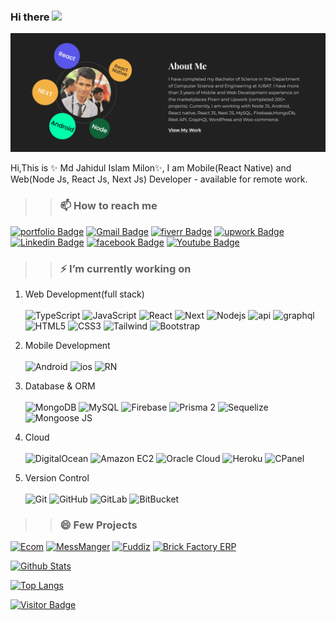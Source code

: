 ### Hi there <img src="https://raw.githubusercontent.com/aemmadi/aemmadi/master/wave.gif" width="30">

[![about](screenshot.png)](https://milon27.com/portfolio)

<!-- Here are some ideas to get you started:

- 🔭 I’m currently working on ...
- 🌱 I’m currently learning ...
- 👯 I’m looking to collaborate on ...
- 🤔 I’m looking for help with ...
- 💬 Ask me about ...
- 📫 How to reach me: ...
- 😄 Pronouns: ...
- ⚡ Fun fact: ... -->


Hi,This is ✨ Md Jahidul Islam Milon✨, I am Mobile(React Native) and Web(Node Js, React Js, Next Js) Developer - available for remote work.

>> ### 📫  How to reach me

[![portfolio Badge](https://img.shields.io/badge/-portfolio:milon27-33334E?style=flat-square&logo=mega&logoColor=00FFAA&link=https://milon27.com/)](https://milon27.com/)
[![Gmail Badge](https://img.shields.io/badge/-immilon27@gmail.com-c14438?style=flat-square&logo=Gmail&logoColor=white&link=mailto:immilon27@gmail.com)](mailto:immilon27@gmail.com)
[![fiverr Badge](https://img.shields.io/badge/-milon27-black?style=flat-square&logo=fiverr&logoColor=00FFAA&link=https://www.fiverr.com/milon27)](https://www.fiverr.com/milon27/)
[![upwork Badge](https://img.shields.io/badge/-Jahidul-14A800?style=flat-square&logo=upwork&logoColor=white&link=https://www.upwork.com/freelancers/~016439d0a1aaceb84d)](https://www.upwork.com/freelancers/~016439d0a1aaceb84d)
[![Linkedin Badge](https://img.shields.io/badge/-milon27-blue?style=flat-square&logo=Linkedin&logoColor=white&link=https://www.linkedin.com/in/milon27/)](https://www.linkedin.com/in/md-jahidul-islam-milon/)
[![facebook Badge](https://img.shields.io/badge/-im.milon27-0F92F3?style=flat-square&logo=facebook&logoColor=white&link=https://www.facebook.com/im.milon27/)](https://www.facebook.com/im.milon27/)
[![Youtube Badge](https://img.shields.io/badge/-m27lab-red?style=flat-square&logo=youtube&logoColor=white&link=https://www.youtube.com/c/milon27)](https://www.youtube.com/c/milon27)



>> ### ⚡ I’m currently working on

1. Web Development(full stack) <br><br>
![TypeScript](https://img.shields.io/badge/-TypeScript-black?style=flat-square&logo=typescript)
![JavaScript](https://img.shields.io/badge/-JavaScript-black?style=flat-square&logo=javascript)
![React](https://img.shields.io/badge/-ReactJS-black?style=flat-square&logo=react)
![Next](https://img.shields.io/badge/-NextJS-black?style=flat-square&logo=next.js)
![Nodejs](https://img.shields.io/badge/-Nodejs-black?style=flat-square&logo=Node.js)
![api](https://img.shields.io/badge/-API%20DEV-black?style=flat-square&logo=api)
![graphql](https://img.shields.io/badge/-GraphQl-black?style=flat-square&logo=GraphQl)
![HTML5](https://img.shields.io/badge/-HTML5-black?style=flat-square&logo=html5&logoColor=white)
![CSS3](https://img.shields.io/badge/-CSS3-black?style=flat-square&logo=css3)
![Tailwind](https://img.shields.io/badge/-Tailwind-black?style=flat-square&logo=tailwindcss)
![Bootstrap](https://img.shields.io/badge/-Bootstrap-black?style=flat-square&logo=bootstrap)

1. Mobile Development<br><br>
![Android](https://img.shields.io/badge/-Android-black?style=flat-square&logo=Android)
![ios](https://img.shields.io/badge/-ios-black?style=flat-square&logo=ios)
![RN](https://img.shields.io/badge/-React%20Native-black?style=flat-square&logo=react)

1. Database & ORM<br><br>
![MongoDB](https://img.shields.io/badge/-MongoDB-black?style=flat-square&logo=mongodb)
![MySQL](https://img.shields.io/badge/-MySQL-black?style=flat-square&logo=mysql)
![Firebase](https://img.shields.io/badge/Firebase-black?style=flat-square&logo=firebase)
![Prisma 2](https://img.shields.io/badge/prisma-black?style=flat-square&logo=prisma)
![Sequelize](https://img.shields.io/badge/sequelize-black?style=flat-square&logo=sequelize)
![Mongoose JS](https://img.shields.io/badge/mongoose-black?style=flat-square&logo=mongoosejs)

1. Cloud<br><br>
![DigitalOcean](https://img.shields.io/badge/-Digital%20Ocean-black?style=flat-square&logo=digitalocean)
![Amazon EC2](https://img.shields.io/badge/Amazon%20AWS%20EC2-black?style=flat-square&logo=amazon-aws)
![Oracle Cloud](https://img.shields.io/badge/Oracle%20Cloud-black?style=flat-square&logo=oracle)
![Heroku](https://img.shields.io/badge/-Heroku-black?style=flat-square&logo=heroku)
![CPanel](https://img.shields.io/badge/CPanel-black?style=flat-square&logo=CPanel)

1. Version Control<br><br>
![Git](https://img.shields.io/badge/-Git-black?style=flat-square&logo=git)
![GitHub](https://img.shields.io/badge/-GitHub-181717?style=flat-square&logo=github)
![GitLab](https://img.shields.io/badge/-GitLab-black?style=flat-square&logo=gitlab)
![BitBucket](https://img.shields.io/badge/-BitBucket-black?style=flat-square&logo=bitbucket)

>> ### 😄 Few Projects
[![Ecom](https://img.shields.io/badge/-Ecommerce%20App-5C8568?style=flat-square&logo=humman&logoColor=white&link=https://ecom.m27lab.com/)](https://ecom.m27lab.com/)
[![MessManger](https://img.shields.io/badge/-Mess%20Manager-FC5A55?style=flat-square&logo=humman&logoColor=white&link=https://play.google.com/store/apps/details?id=com.m27lab.messmanager.app)](https://play.google.com/store/apps/details?id=com.m27lab.messmanager.app)
[![Fuddiz](https://img.shields.io/badge/-Fuddiz-FFC000?style=flat-square&logo=humman&logoColor=white&link=https://milon27.com/portfolio/3JlPP6F18sfzPz3nuUs6F7)](https://milon27.com/portfolio/3JlPP6F18sfzPz3nuUs6F7)
[![Brick Factory ERP](https://img.shields.io/badge/-Brick%20Factory%20ERP-5679E0?style=flat-square&logo=humman&logoColor=white&link=https://milon27.com/portfolio/4VRCIDqhMqiR5qSIcrnhc3)](https://milon27.com/portfolio/4VRCIDqhMqiR5qSIcrnhc3)

[![Github Stats](https://github-readme-stats.vercel.app/api?username=milon27&count_private=true&show_icons=true&include_all_commits=true)](https://milon27.com/)

[![Top Langs](https://github-readme-stats.vercel.app/api/top-langs/?username=milon27)](https://milon27.com/)

[![Visitor Badge](https://visitor-badge.laobi.icu/badge?page_id=milon27.milon27)](https://milon27.com/)

